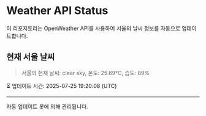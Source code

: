 
# Weather API Status

이 리포지토리는 OpenWeather API를 사용하여 서울의 날씨 정보를 자동으로 업데이트합니다.

## 현재 서울 날씨
> 서울의 현재 날씨: clear sky, 온도: 25.69°C, 습도: 89%

⏳ 업데이트 시간: 2025-07-25 19:20:08 (UTC)

---
자동 업데이트 봇에 의해 관리됩니다.
